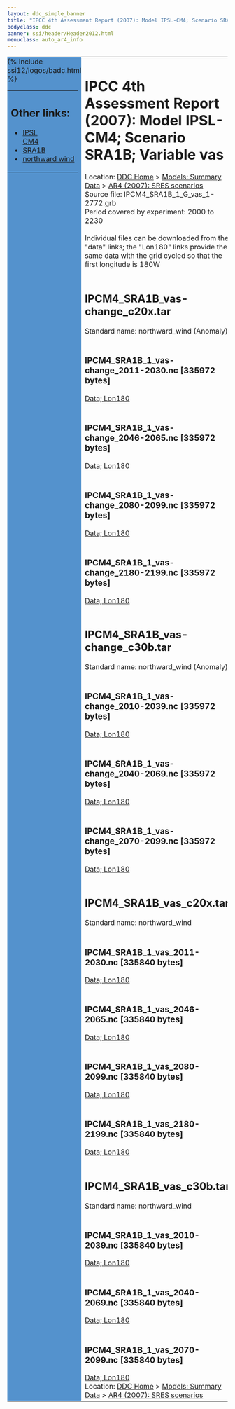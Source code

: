 ```yaml
---
layout: ddc_simple_banner
title: "IPCC 4th Assessment Report (2007): Model IPSL-CM4; Scenario SRA1B; Variable vas"
bodyclass: ddc
banner: ssi/header/Header2012.html
menuclass: auto_ar4_info
---
```



<table width="100%" border="0" cellspacing="0" cellpadding="0" style="border-collapse: collapse;">
<tr style="margin:0;padding:0;border:0;">
<td style="margin:0;padding:0;border:0;height:1pt;width:150pt;background:#5492CD;" valign="top" >

<div id="lh-col2" class="auto_ar4_info">
<table class="menumain" bgcolor="#5492CD" cellspacing="0" width="100%" border="0">
<tr><td>
<h2> Other links:</h2>
<ul>
<li><a href="/auto/ar4/model-IPSL-CM4.html">IPSL<br/>CM4</a></li>
<li><a href="/auto/ar4/scenario-SRA1B.html">SRA1B</a></li>
<li><a href="/auto/ar4/var-northward_wind.html">northward wind</a></li>
</ul>
</td></tr>
{% include ssi12/logos/badc.html %}
</table>
</div>
</td>
<td><h1>IPCC 4th Assessment Report (2007): Model IPSL-CM4; Scenario SRA1B; Variable vas</h1>

<!-- Breadcrumb1 -->
<div id="breadcrumb1" align="left">
Location: <a href="/index.html">DDC Home</a> > <a href="/sim/gcm_clim/">Models: Summary Data</a>
> <a href="/sim/gcm_clim/SRES_AR4/index.html">AR4 (2007): SRES scenarios</a>
</div>
<!-- End of Breadcrumb1 -->Source file: IPCM4_SRA1B_1_G_vas_1-2772.grb
<br/>
Period covered by experiment: 2000 to 2230<br/>
<br/>Individual files can be downloaded from the "data" links; the "Lon180" links provide the same data
         with the grid cycled so that the first longitude is 180W<br/>
<br/><h2>IPCM4_SRA1B_vas-change_c20x.tar</h2>
Standard name: northward_wind (Anomaly)<br>
<br/><h3>IPCM4_SRA1B_1_vas-change_2011-2030.nc [335972 bytes]</h3>
<a href="/cgi-bin/downl/ar4_nc/vas/IPCM4_SRA1B_1_vas-change_2011-2030.nc">Data; </a><a href="/cgi-bin/downl/ar4_nc/vas/IPCM4_SRA1B_1_vas-change_2011-2030.cyto180.nc"> Lon180</a><br/>
<br/><h3>IPCM4_SRA1B_1_vas-change_2046-2065.nc [335972 bytes]</h3>
<a href="/cgi-bin/downl/ar4_nc/vas/IPCM4_SRA1B_1_vas-change_2046-2065.nc">Data; </a><a href="/cgi-bin/downl/ar4_nc/vas/IPCM4_SRA1B_1_vas-change_2046-2065.cyto180.nc"> Lon180</a><br/>
<br/><h3>IPCM4_SRA1B_1_vas-change_2080-2099.nc [335972 bytes]</h3>
<a href="/cgi-bin/downl/ar4_nc/vas/IPCM4_SRA1B_1_vas-change_2080-2099.nc">Data; </a><a href="/cgi-bin/downl/ar4_nc/vas/IPCM4_SRA1B_1_vas-change_2080-2099.cyto180.nc"> Lon180</a><br/>
<br/><h3>IPCM4_SRA1B_1_vas-change_2180-2199.nc [335972 bytes]</h3>
<a href="/cgi-bin/downl/ar4_nc/vas/IPCM4_SRA1B_1_vas-change_2180-2199.nc">Data; </a><a href="/cgi-bin/downl/ar4_nc/vas/IPCM4_SRA1B_1_vas-change_2180-2199.cyto180.nc"> Lon180</a><br/>
<br/><h2>IPCM4_SRA1B_vas-change_c30b.tar</h2>
Standard name: northward_wind (Anomaly)<br>
<br/><h3>IPCM4_SRA1B_1_vas-change_2010-2039.nc [335972 bytes]</h3>
<a href="/cgi-bin/downl/ar4_nc/vas/IPCM4_SRA1B_1_vas-change_2010-2039.nc">Data; </a><a href="/cgi-bin/downl/ar4_nc/vas/IPCM4_SRA1B_1_vas-change_2010-2039.cyto180.nc"> Lon180</a><br/>
<br/><h3>IPCM4_SRA1B_1_vas-change_2040-2069.nc [335972 bytes]</h3>
<a href="/cgi-bin/downl/ar4_nc/vas/IPCM4_SRA1B_1_vas-change_2040-2069.nc">Data; </a><a href="/cgi-bin/downl/ar4_nc/vas/IPCM4_SRA1B_1_vas-change_2040-2069.cyto180.nc"> Lon180</a><br/>
<br/><h3>IPCM4_SRA1B_1_vas-change_2070-2099.nc [335972 bytes]</h3>
<a href="/cgi-bin/downl/ar4_nc/vas/IPCM4_SRA1B_1_vas-change_2070-2099.nc">Data; </a><a href="/cgi-bin/downl/ar4_nc/vas/IPCM4_SRA1B_1_vas-change_2070-2099.cyto180.nc"> Lon180</a><br/>
<br/><h2>IPCM4_SRA1B_vas_c20x.tar</h2>
Standard name: northward_wind<br>
<br/><h3>IPCM4_SRA1B_1_vas_2011-2030.nc [335840 bytes]</h3>
<a href="/cgi-bin/downl/ar4_nc/vas/IPCM4_SRA1B_1_vas_2011-2030.nc">Data; </a><a href="/cgi-bin/downl/ar4_nc/vas/IPCM4_SRA1B_1_vas_2011-2030.cyto180.nc"> Lon180</a><br/>
<br/><h3>IPCM4_SRA1B_1_vas_2046-2065.nc [335840 bytes]</h3>
<a href="/cgi-bin/downl/ar4_nc/vas/IPCM4_SRA1B_1_vas_2046-2065.nc">Data; </a><a href="/cgi-bin/downl/ar4_nc/vas/IPCM4_SRA1B_1_vas_2046-2065.cyto180.nc"> Lon180</a><br/>
<br/><h3>IPCM4_SRA1B_1_vas_2080-2099.nc [335840 bytes]</h3>
<a href="/cgi-bin/downl/ar4_nc/vas/IPCM4_SRA1B_1_vas_2080-2099.nc">Data; </a><a href="/cgi-bin/downl/ar4_nc/vas/IPCM4_SRA1B_1_vas_2080-2099.cyto180.nc"> Lon180</a><br/>
<br/><h3>IPCM4_SRA1B_1_vas_2180-2199.nc [335840 bytes]</h3>
<a href="/cgi-bin/downl/ar4_nc/vas/IPCM4_SRA1B_1_vas_2180-2199.nc">Data; </a><a href="/cgi-bin/downl/ar4_nc/vas/IPCM4_SRA1B_1_vas_2180-2199.cyto180.nc"> Lon180</a><br/>
<br/><h2>IPCM4_SRA1B_vas_c30b.tar</h2>
Standard name: northward_wind<br>
<br/><h3>IPCM4_SRA1B_1_vas_2010-2039.nc [335840 bytes]</h3>
<a href="/cgi-bin/downl/ar4_nc/vas/IPCM4_SRA1B_1_vas_2010-2039.nc">Data; </a><a href="/cgi-bin/downl/ar4_nc/vas/IPCM4_SRA1B_1_vas_2010-2039.cyto180.nc"> Lon180</a><br/>
<br/><h3>IPCM4_SRA1B_1_vas_2040-2069.nc [335840 bytes]</h3>
<a href="/cgi-bin/downl/ar4_nc/vas/IPCM4_SRA1B_1_vas_2040-2069.nc">Data; </a><a href="/cgi-bin/downl/ar4_nc/vas/IPCM4_SRA1B_1_vas_2040-2069.cyto180.nc"> Lon180</a><br/>
<br/><h3>IPCM4_SRA1B_1_vas_2070-2099.nc [335840 bytes]</h3>
<a href="/cgi-bin/downl/ar4_nc/vas/IPCM4_SRA1B_1_vas_2070-2099.nc">Data; </a><a href="/cgi-bin/downl/ar4_nc/vas/IPCM4_SRA1B_1_vas_2070-2099.cyto180.nc"> Lon180</a><br/>
<!-- Breadcrumb2 -->
<div id="breadcrumb2" align="left">
Location: <a href="/index.html">DDC Home</a> > <a href="/sim/gcm_clim/">Models: Summary Data</a>
> <a href="/sim/gcm_clim/SRES_AR4/index.html">AR4 (2007): SRES scenarios</a>
</div>
<!-- End of Breadcrumb2 --></td></tr></table>
